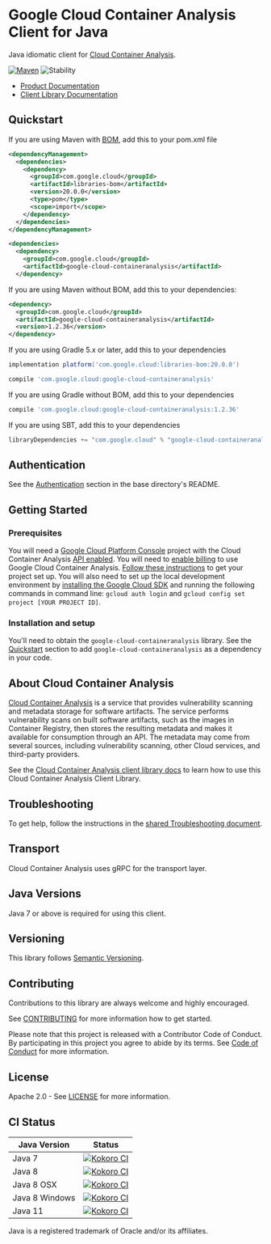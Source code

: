 # Google Cloud Container Analysis Client for Java

Java idiomatic client for [Cloud Container Analysis][product-docs].

[![Maven][maven-version-image]][maven-version-link]
![Stability][stability-image]

- [Product Documentation][product-docs]
- [Client Library Documentation][javadocs]

## Quickstart

If you are using Maven with [BOM][libraries-bom], add this to your pom.xml file
```xml
<dependencyManagement>
  <dependencies>
    <dependency>
      <groupId>com.google.cloud</groupId>
      <artifactId>libraries-bom</artifactId>
      <version>20.0.0</version>
      <type>pom</type>
      <scope>import</scope>
    </dependency>
  </dependencies>
</dependencyManagement>

<dependencies>
  <dependency>
    <groupId>com.google.cloud</groupId>
    <artifactId>google-cloud-containeranalysis</artifactId>
  </dependency>

```

If you are using Maven without BOM, add this to your dependencies:

```xml
<dependency>
  <groupId>com.google.cloud</groupId>
  <artifactId>google-cloud-containeranalysis</artifactId>
  <version>1.2.36</version>
</dependency>

```

If you are using Gradle 5.x or later, add this to your dependencies
```Groovy
implementation platform('com.google.cloud:libraries-bom:20.0.0')

compile 'com.google.cloud:google-cloud-containeranalysis'
```
If you are using Gradle without BOM, add this to your dependencies
```Groovy
compile 'com.google.cloud:google-cloud-containeranalysis:1.2.36'
```

If you are using SBT, add this to your dependencies
```Scala
libraryDependencies += "com.google.cloud" % "google-cloud-containeranalysis" % "1.2.36"
```

## Authentication

See the [Authentication][authentication] section in the base directory's README.

## Getting Started

### Prerequisites

You will need a [Google Cloud Platform Console][developer-console] project with the Cloud Container Analysis [API enabled][enable-api].
You will need to [enable billing][enable-billing] to use Google Cloud Container Analysis.
[Follow these instructions][create-project] to get your project set up. You will also need to set up the local development environment by
[installing the Google Cloud SDK][cloud-sdk] and running the following commands in command line:
`gcloud auth login` and `gcloud config set project [YOUR PROJECT ID]`.

### Installation and setup

You'll need to obtain the `google-cloud-containeranalysis` library.  See the [Quickstart](#quickstart) section
to add `google-cloud-containeranalysis` as a dependency in your code.

## About Cloud Container Analysis


[Cloud Container Analysis][product-docs] is a service that provides vulnerability scanning and metadata storage for software artifacts. The service performs vulnerability scans on built software artifacts, such as the images in Container Registry, then stores the resulting metadata and makes it available for consumption through an API. The metadata may come from several sources, including vulnerability scanning, other Cloud services, and third-party providers.

See the [Cloud Container Analysis client library docs][javadocs] to learn how to
use this Cloud Container Analysis Client Library.






## Troubleshooting

To get help, follow the instructions in the [shared Troubleshooting document][troubleshooting].

## Transport

Cloud Container Analysis uses gRPC for the transport layer.

## Java Versions

Java 7 or above is required for using this client.

## Versioning


This library follows [Semantic Versioning](http://semver.org/).


## Contributing


Contributions to this library are always welcome and highly encouraged.

See [CONTRIBUTING][contributing] for more information how to get started.

Please note that this project is released with a Contributor Code of Conduct. By participating in
this project you agree to abide by its terms. See [Code of Conduct][code-of-conduct] for more
information.

## License

Apache 2.0 - See [LICENSE][license] for more information.

## CI Status

Java Version | Status
------------ | ------
Java 7 | [![Kokoro CI][kokoro-badge-image-1]][kokoro-badge-link-1]
Java 8 | [![Kokoro CI][kokoro-badge-image-2]][kokoro-badge-link-2]
Java 8 OSX | [![Kokoro CI][kokoro-badge-image-3]][kokoro-badge-link-3]
Java 8 Windows | [![Kokoro CI][kokoro-badge-image-4]][kokoro-badge-link-4]
Java 11 | [![Kokoro CI][kokoro-badge-image-5]][kokoro-badge-link-5]

Java is a registered trademark of Oracle and/or its affiliates.

[product-docs]: https://cloud.google.com/container-registry/docs/container-analysis
[javadocs]: https://googleapis.dev/java/google-cloud-containeranalysis/latest/
[kokoro-badge-image-1]: http://storage.googleapis.com/cloud-devrel-public/java/badges/java-containeranalysis/java7.svg
[kokoro-badge-link-1]: http://storage.googleapis.com/cloud-devrel-public/java/badges/java-containeranalysis/java7.html
[kokoro-badge-image-2]: http://storage.googleapis.com/cloud-devrel-public/java/badges/java-containeranalysis/java8.svg
[kokoro-badge-link-2]: http://storage.googleapis.com/cloud-devrel-public/java/badges/java-containeranalysis/java8.html
[kokoro-badge-image-3]: http://storage.googleapis.com/cloud-devrel-public/java/badges/java-containeranalysis/java8-osx.svg
[kokoro-badge-link-3]: http://storage.googleapis.com/cloud-devrel-public/java/badges/java-containeranalysis/java8-osx.html
[kokoro-badge-image-4]: http://storage.googleapis.com/cloud-devrel-public/java/badges/java-containeranalysis/java8-win.svg
[kokoro-badge-link-4]: http://storage.googleapis.com/cloud-devrel-public/java/badges/java-containeranalysis/java8-win.html
[kokoro-badge-image-5]: http://storage.googleapis.com/cloud-devrel-public/java/badges/java-containeranalysis/java11.svg
[kokoro-badge-link-5]: http://storage.googleapis.com/cloud-devrel-public/java/badges/java-containeranalysis/java11.html
[stability-image]: https://img.shields.io/badge/stability-ga-green
[maven-version-image]: https://img.shields.io/maven-central/v/com.google.cloud/google-cloud-containeranalysis.svg
[maven-version-link]: https://search.maven.org/search?q=g:com.google.cloud%20AND%20a:google-cloud-containeranalysis&core=gav
[authentication]: https://github.com/googleapis/google-cloud-java#authentication
[developer-console]: https://console.developers.google.com/
[create-project]: https://cloud.google.com/resource-manager/docs/creating-managing-projects
[cloud-sdk]: https://cloud.google.com/sdk/
[troubleshooting]: https://github.com/googleapis/google-cloud-common/blob/master/troubleshooting/readme.md#troubleshooting
[contributing]: https://github.com/googleapis/java-containeranalysis/blob/master/CONTRIBUTING.md
[code-of-conduct]: https://github.com/googleapis/java-containeranalysis/blob/master/CODE_OF_CONDUCT.md#contributor-code-of-conduct
[license]: https://github.com/googleapis/java-containeranalysis/blob/master/LICENSE
[enable-billing]: https://cloud.google.com/apis/docs/getting-started#enabling_billing
[enable-api]: https://console.cloud.google.com/flows/enableapi?apiid=containeranalysis.googleapis.com
[libraries-bom]: https://github.com/GoogleCloudPlatform/cloud-opensource-java/wiki/The-Google-Cloud-Platform-Libraries-BOM
[shell_img]: https://gstatic.com/cloudssh/images/open-btn.png
